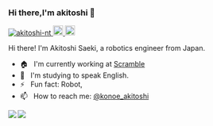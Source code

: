 ### Hi there,I'm akitoshi 👋

<p align="left"> 
  <a href="https://github.com/akitoshi-nt/akitoshi-nt/">
    <img src="https://komarev.com/ghpvc/?username=akitoshi-nt" alt="akitoshi-nt" />
  </a>
  <a href="http://twitter.com/konoe_akitoshi">
    <img height="20" src="https://img.shields.io/twitter/follow/konoe_akitoshi?label=Twitter&logo=twitter&style=flat" />
  </a>
  <a href="https://github.com/akitoshi-nt">
    <img height="20" src="https://img.shields.io/github/followers/yutkat?label=follow&logo=github&style=flat" />
  </a>
</p>
Hi there! I'm Akitoshi Saeki, a robotics engineer from Japan.

- 🏠 &nbsp; I'm currently working at [Scramble](https://scramble-robot.org/)
- 🌱 &nbsp; I'm studying to speak English.
- ⚡️ &nbsp; Fun fact: Robot,
- 📫 &nbsp; How to reach me: [@konoe_akitoshi](https://twitter.com/konoe_akitoshi)

<a href="https://github.com/akitoshi-nt">
  <img align="left" src="https://github-readme-stats.vercel.app/api?username=akitoshi-nt" />
</a>
<a href="https://github.com/akitoshi-nt">
  <img align="left" src="https://github-readme-stats.vercel.app/api/top-langs/?username=akitoshi-nt" />
</a>



<!--
**akitoshi-nt/akitoshi-nt** is a ✨ _special_ ✨ repository because its `README.md` (this file) appears on your GitHub profile.

Here are some ideas to get you started:

- 🔭 I’m currently working on ...
- 🌱 I’m currently learning ...
- 👯 I’m looking to collaborate on ...
- 🤔 I’m looking for help with ...
- 💬 Ask me about ...
- 📫 How to reach me: ...
- 😄 Pronouns: ...
- ⚡ Fun fact: ...
-->
